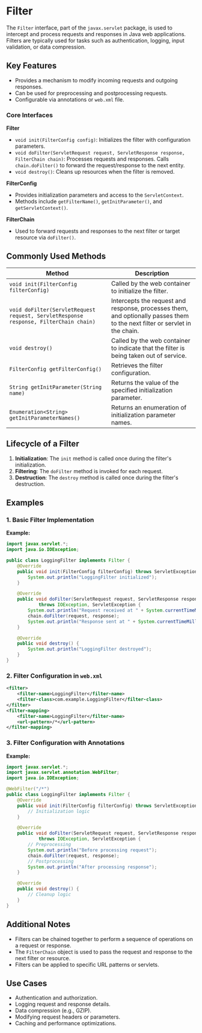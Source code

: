 # Filter
The `Filter` interface, part of the `javax.servlet` package, is used to intercept and process requests and responses in Java web applications. Filters are typically used for tasks such as authentication, logging, input validation, or data compression.

## Key Features
- Provides a mechanism to modify incoming requests and outgoing responses.
- Can be used for preprocessing and postprocessing requests.
- Configurable via annotations or `web.xml` file.

### Core Interfaces
**Filter**
- `void init(FilterConfig config)`: Initializes the filter with configuration parameters.
- `void doFilter(ServletRequest request, ServletResponse response, FilterChain chain)`: Processes requests and responses. Calls `chain.doFilter()` to forward the request/response to the next entity.
- `void destroy()`: Cleans up resources when the filter is removed.

**FilterConfig**
- Provides initialization parameters and access to the `ServletContext`.
- Methods include `getFilterName()`, `getInitParameter()`, and `getServletContext()`.

**FilterChain**
- Used to forward requests and responses to the next filter or target resource via `doFilter()`.

## Commonly Used Methods
| Method | Description |
|--------|-------------|
| `void init(FilterConfig filterConfig)` | Called by the web container to initialize the filter. |
| `void doFilter(ServletRequest request, ServletResponse response, FilterChain chain)` | Intercepts the request and response, processes them, and optionally passes them to the next filter or servlet in the chain. |
| `void destroy()` | Called by the web container to indicate that the filter is being taken out of service. |
| `FilterConfig getFilterConfig()` | Retrieves the filter configuration. |
| `String getInitParameter(String name)` | Returns the value of the specified initialization parameter. |
| `Enumeration<String> getInitParameterNames()` | Returns an enumeration of initialization parameter names. |

## Lifecycle of a Filter
1. **Initialization**: The `init` method is called once during the filter's initialization.
2. **Filtering**: The `doFilter` method is invoked for each request.
3. **Destruction**: The `destroy` method is called once during the filter's destruction.

## Examples

### 1. Basic Filter Implementation
**Example:**
```java
import javax.servlet.*;
import java.io.IOException;

public class LoggingFilter implements Filter {
    @Override
    public void init(FilterConfig filterConfig) throws ServletException {
        System.out.println("LoggingFilter initialized");
    }

    @Override
    public void doFilter(ServletRequest request, ServletResponse response, FilterChain chain)
            throws IOException, ServletException {
        System.out.println("Request received at " + System.currentTimeMillis());
        chain.doFilter(request, response);
        System.out.println("Response sent at " + System.currentTimeMillis());
    }

    @Override
    public void destroy() {
        System.out.println("LoggingFilter destroyed");
    }
}
```

### 2. Filter Configuration in `web.xml`
```xml
<filter>
    <filter-name>LoggingFilter</filter-name>
    <filter-class>com.example.LoggingFilter</filter-class>
</filter>
<filter-mapping>
    <filter-name>LoggingFilter</filter-name>
    <url-pattern>/*</url-pattern>
</filter-mapping>
```

### 3. Filter Configuration with Annotations
**Example:**
```java
import javax.servlet.*;
import javax.servlet.annotation.WebFilter;
import java.io.IOException;

@WebFilter("/*")
public class LoggingFilter implements Filter {
    @Override
    public void init(FilterConfig filterConfig) throws ServletException {
        // Initialization logic
    }

    @Override
    public void doFilter(ServletRequest request, ServletResponse response, FilterChain chain)
            throws IOException, ServletException {
        // Preprocessing
        System.out.println("Before processing request");
        chain.doFilter(request, response);
        // Postprocessing
        System.out.println("After processing response");
    }

    @Override
    public void destroy() {
        // Cleanup logic
    }
}
```

## Additional Notes
- Filters can be chained together to perform a sequence of operations on a request or response.
- The `FilterChain` object is used to pass the request and response to the next filter or resource.
- Filters can be applied to specific URL patterns or servlets.

## Use Cases
- Authentication and authorization.
- Logging request and response details.
- Data compression (e.g., GZIP).
- Modifying request headers or parameters.
- Caching and performance optimizations.
